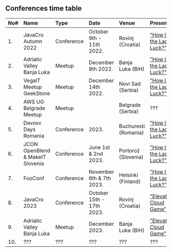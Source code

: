 ## Conferences time table

| No#  | Name                             | Type       | Date                      | Venue                | Presentation                                                                                                                        | Status             |
|:-----|:---------------------------------|:-----------|:--------------------------|:---------------------|:------------------------------------------------------------------------------------------------------------------------------------|:-------------------|
| 1.   | JavaCro Autumn 2022              | Conference | October 9th - 11th 2022.  | Rovinj (Croatia)     | ["How I beat the Lady Luck?"](./how-i-beat-ladyluck/meta-data/en/meta-data.md)                                                      | :heavy_check_mark: |
| 2.   | Adriatic Valley Banja Luka       | Meetup     | December 8th 2022.        | Banja Luka (BiH)     | ["How I beat the Lady Luck?"](./how-i-beat-ladyluck/meta-data/en/meta-data.md)                                                      | :heavy_check_mark: |
| 3.   | VegaIT Meetup GeekStone          | Meetup     | December 14th 2022.       | Novi Sad (Serbia)    | ["How I beat the Lady Luck?"](./how-i-beat-ladyluck/meta-data/en/meta-data.md)                                                      | :heavy_check_mark: |
| 4.   | AWS UG Belgrade Meetup           | Meetup     |                           | Belgrade (Serbia)    | ???                                                                                                                                 | CFP ???            |
| 5.   | Devoxx Days Romania              | Conference | 2023.                     | Buchuresti (Romania) | ["How I beat the Lady Luck?"](./how-i-beat-ladyluck/meta-data/en/meta-data.md)                                                      | :no_entry_sign:    |
| 6.   | JCON OpenBlend & MakeIT Slovenia | Conference | June 1st & 2nd 2023.      | Portorož (Slovenia)  | ["How I beat the Lady Luck?"](./how-i-beat-ladyluck/meta-data/en/meta-data.md)                                                      | :heavy_check_mark: |
| 7.   | FooConf                          | Conference | November 6th & 7th 2023.  | Helsinki (Finland)   | ["How I beat the Lady Luck?"](./how-i-beat-ladyluck/meta-data/en/meta-data.md)                                                      | :no_entry_sign:    |
| 8.   | JavaCro 2023                     | Conference | October 15th - 17th 2023. | Rovinj (Croatia)     | ["Elevate The Cloud Game"](./elevate-the-cloud-game/meta-data/en/meta-data.md)                                                      | :heavy_check_mark: |
| 9.   | Adriatic Valley Banja Luka       | Meetup     | December 2023.            | Banja Luka (BiH)     | ["Elevate The Cloud Game"](./elevate-the-gloud-game/meta-data/en/meta-data.md)                                                      | CFP ???            |
| 10.  | ???                              | ???        | ???                       | ???                  | ???                                                                                                                                 | ???                | 
